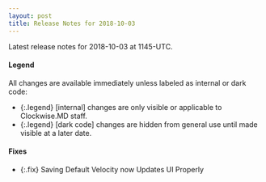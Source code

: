```yaml
---
layout: post
title: Release Notes for 2018-10-03
---
```


Latest release notes for 2018-10-03 at 1145-UTC.

<div class='legend' markdown='1'>

#### Legend

All changes are available immediately unless labeled as internal or dark code:

- {:.legend} [internal] changes are only visible or applicable to Clockwise.MD staff.
- {:.legend} [dark code] changes are hidden from general use until made visible at a later date.

</div>


<div class='fixes' markdown='1'>

#### Fixes

- {:.fix} Saving Default Velocity now Updates UI Properly

</div>

